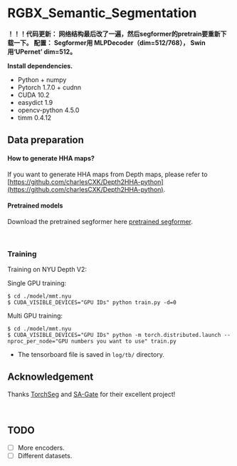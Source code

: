 # RGBX_Semantic_Segmentation



**！！！代码更新： 网络结构最后改了一遍，然后segformer的pretrain要重新下载一下。
配置： Segformer用 MLPDecoder（dim=512/768）， Swin 用‘UPernet’ dim=512。**

**Install dependencies.**

   * Python + numpy
   * Pytorch 1.7.0 + cudnn
   * CUDA 10.2
   * easydict 1.9
   * opencv-python 4.5.0
   * timm 0.4.12


## Data preparation


#### How to generate HHA maps?

If you want to generate HHA maps from Depth maps, please refer to [https://github.com/charlesCXK/Depth2HHA-python](https://github.com/charlesCXK/Depth2HHA-python).

#### Pretrained models

Download the pretrained segformer here [pretrained segformer](https://drive.google.com/drive/folders/10XgSW8f7ghRs9fJ0dE-EV8G2E_guVsT5?usp=sharing).

​

### Training

Training on NYU Depth V2:

Single GPU training:
```shell
$ cd ./model/mmt.nyu
$ CUDA_VISIBLE_DEVICES="GPU IDs" python train.py -d=0
```

Multi GPU training:
```shell
$ cd ./model/mmt.nyu
$ CUDA_VISIBLE_DEVICES="GPU IDs" python -m torch.distributed.launch --nproc_per_node="GPU numbers you want to use" train.py
```

- The tensorboard file is saved in `log/tb/` directory.



## Acknowledgement

Thanks [TorchSeg](https://github.com/ycszen/TorchSeg) and [SA-Gate](https://github.com/charlesCXK/RGBD_Semantic_Segmentation_PyTorch) for their excellent project!

​

## TODO

- [ ] More encoders.
- [ ] Different datasets.